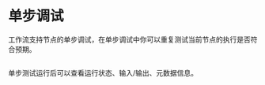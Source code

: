 # 单步调试

工作流支持节点的单步调试，在单步调试中你可以重复测试当前节点的执行是否符合预期。

<figure><img src="https://assets-docs.dify.ai//img/zh_CN/debug-and-preview/fd3f911bf2d98e5ede04a3992f101dcf.webp" alt=""><figcaption></figcaption></figure>

单步测试运行后可以查看运行状态、输入/输出、元数据信息。

<figure><img src="https://assets-docs.dify.ai//img/zh_CN/debug-and-preview/50ff79f41f1bcde5df43efd942650134.webp" alt=""><figcaption></figcaption></figure>
